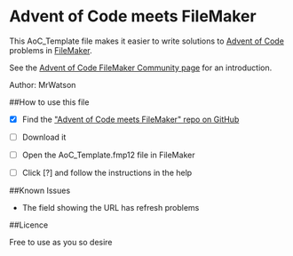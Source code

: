 # Advent of Code meets FileMaker

This AoC_Template file makes it easier to write solutions to [Advent of Code](https://adventofcode.com) problems in [FileMaker](http:filemaker.com).

See the [Advent of Code FileMaker Community page](https://community.filemaker.com/docs/DOC-9454) for an introduction.

Author: MrWatson


##How to use this file

- [x] Find the ["Advent of Code meets FileMaker" repo on GitHub](https://github.com/mrwatson-de/Advent-of-Code-meets-FileMaker)
- [ ] Download it
- [ ] Open the AoC_Template.fmp12 file in FileMaker
- [ ] Click [?] and follow the instructions in the help


##Known Issues

- The field showing the URL has refresh problems

##Licence

Free to use as you so desire
